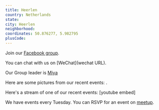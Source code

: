 ```yaml
---
title: Heerlen
country: Netherlands
state: 
city: Heerlen
neighborhood: 
coordinates: 50.876277, 5.982795
plusCode:
---
```

Join our [Facebook group](https://www.facebook.com/groups/freecodecamp.heerlen).

You can chat with us on [WeChat](wechat URL).

Our Group leader is [Miya](freecodecamp.org/miya)

Here are some pictures from our recent events:
![]().

Here's a stream of one of our recent events:
[youtube embed]

We have events every Tuesday. You can RSVP for an event on [meetup](meetupurl).

